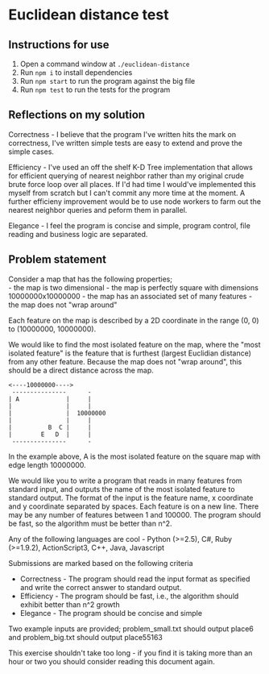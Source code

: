 # Euclidean distance test

## Instructions for use

1. Open a command window at `./euclidean-distance`
2. Run `npm i` to install dependencies
3. Run `npm start` to run the program against the big file
4. Run `npm test` to run the tests for the program

## Reflections on my solution

Correctness - I believe that the program I've written hits the mark on correctness, I've written simple tests are easy to extend and prove the simple cases.

Efficiency - I've used an off the shelf K-D Tree implementation that allows for efficient querying of nearest neighbor rather than my original crude brute force loop over all places. If I'd had time I would've implemented this myself from scratch but I can't commit any more time at the moment. A further efficieny improvement would be to use node workers to farm out the nearest neighbor queries and peform them in parallel.

Elegance - I feel the program is concise and simple, program control, file reading and business logic are separated.

## Problem statement

Consider a map that has the following properties;	
	- the map is two dimensional
	- the map is perfectly square with dimensions 10000000x10000000
	- the map has an associated set of many features
	- the map does not "wrap around"
	
Each feature on the map is described by a 2D coordinate in the range (0, 0) to (10000000, 10000000). 
	
We would like to find the most isolated feature on the map, where the "most isolated feature" is the feature that is 
furthest (largest Euclidian distance) from any other feature. Because the map does not "wrap around", this should be a 
direct distance across the map.

```
<----10000000---->
 ---------------      -
| A             |     |
|               |     |
|               |  10000000
|               |     |
|          B  C |     | 	
|        E   D  |     |
 ---------------      -   
```

In the example above, A is the most isolated feature on the square map with edge length 10000000.

We would like you to write a program that reads in many features from standard input, and outputs the name of the most isolated 
feature to standard output. The format of the input is the feature name, x coordinate and y coordinate separated by spaces. 
Each feature is on a new line. There may be any number of features between 1 and 100000. The program should 
be fast, so the algorithm must be better than n^2.

Any of the following languages are cool - Python (>=2.5), C#, Ruby (>=1.9.2), ActionScript3, C++, Java, Javascript

Submissions are marked based on the following criteria

* Correctness - The program should read the input format as specified and write the correct answer to standard output.
* Efficiency - The program should be fast, i.e., the algorithm should exhibit better than n^2 growth
* Elegance - The program should be concise and simple

Two example inputs are provided; problem_small.txt should output place6 and problem_big.txt should output place55163

This exercise shouldn't take too long - if you find it is taking more than an hour or two you should consider reading this document again.
